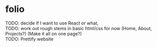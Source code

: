 # folio

TODO: decide if I want to use React or what,  
TODO: work out rough stems in basic html/css for now (Home, About, Projects?) (Make it all on one page?)  
TODO: Prettify website
